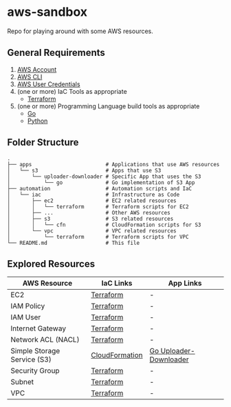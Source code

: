 # aws-sandbox
Repo for playing around with some AWS resources.

## General Requirements
1. [AWS Account](https://aws.amazon.com/free)
2. [AWS CLI](https://docs.aws.amazon.com/cli/latest/userguide/getting-started-install.html)
3. [AWS User Credentials](https://docs.aws.amazon.com/cli/v1/userguide/cli-authentication-user.html)
4. (one or more) IaC Tools as appropriate
    * [Terraform](https://developer.hashicorp.com/terraform/tutorials/aws-get-started/install-cli)
5. (one or more) Programming Language build tools as appropriate
    * [Go](https://go.dev/doc/install)
    * [Python](https://www.python.org/downloads/)

## Folder Structure

```
.
├── apps                        # Applications that use AWS resources
│   └── s3                      # Apps that use S3
│       └── uploader-downloader # Specific App that uses the S3
│           └── go              # Go implementation of S3 App
├── automation                  # Automation scripts and IaC
│   └── iac                     # Infrastructure as Code
│       ├── ec2                 # EC2 related resources
│       │   └── terraform       # Terraform scripts for EC2
│       ├── ...                 # Other AWS resources
│       ├── s3                  # S3 related resources
│       │   └── cfn             # CloudFormation scripts for S3
│       └── vpc                 # VPC related resources
│           └── terraform       # Terraform scripts for VPC
└── README.md                   # This file
```

## Explored Resources

| AWS Resource                | IaC Links                                               | App Links                                                   |
| --------------------------- | ------------------------------------------------------- | ----------------------------------------------------------- |
| EC2                         | [Terraform](./automation/iac/ec2/terraform/)            | -                                                           |
| IAM Policy                  | [Terraform](./automation/iac/iam_policy/terraform/)     | -                                                           |
| IAM User                    | [Terraform](./automation/iac/iam_user/terraform/)       | -                                                           |
| Internet Gateway            | [Terraform](./automation/iac/igw/terraform/)            | -                                                           |
| Network ACL (NACL)          | [Terraform](./automation/iac/nacl/terraform/)           | -                                                           |
| Simple Storage Service (S3) | [CloudFormation](./automation/iac/s3/cfn/)              | [Go Uploader-Downloader](./apps/s3/uploader-downloader/go/) |
| Security Group              | [Terraform](./automation/iac/security_group/terraform/) | -                                                           |
| Subnet                      | [Terraform](./automation/iac/subnet/terraform/)         | -                                                           |
| VPC                         | [Terraform](./automation/iac/vpc/terraform/)            | -                                                           |
